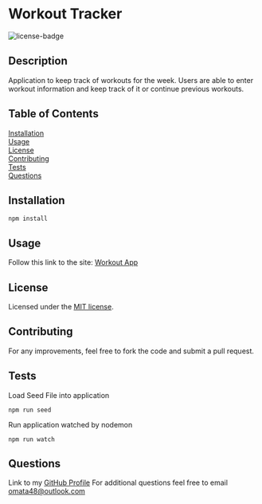 # Workout Tracker

![license-badge](https://img.shields.io/badge/license-MIT-green) 
  
## Description
  
Application to keep track of workouts for the week. Users are able to enter workout information and keep track of it or continue previous workouts.
  
## Table of Contents
  
[Installation](#Installation)  
[Usage](#Usage)  
[License](#License)  
[Contributing](#Contributing)  
[Tests](#Tests)  
[Questions](#Questions)  
  
## Installation 

```  
npm install
```

## Usage
  
Follow this link to the site: [Workout App](https://powerful-dusk-08313.herokuapp.com/)
  
## License
  
Licensed under the [MIT license](LICENSE).
  
## Contributing
  
For any improvements, feel free to fork the code and submit a pull request.
  
## Tests
Load Seed File into application
```
npm run seed
```
Run application watched by nodemon
```
npm run watch
```
## Questions

Link to my [GitHub Profile](https://github.com/omata48)
For additional questions feel free to email omata48@outlook.com
    